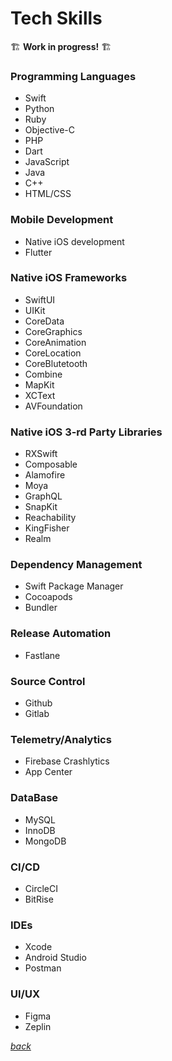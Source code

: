 # Tech Skills

🏗️ **Work in progress!** 🏗️

### Programming Languages
- Swift
- Python
- Ruby
- Objective-C
- PHP
- Dart
- JavaScript
- Java
- C++
- HTML/CSS

### Mobile Development
- Native iOS development
- Flutter

### Native iOS Frameworks
- SwiftUI
- UIKit
- CoreData
- CoreGraphics
- CoreAnimation
- CoreLocation
- CoreBlutetooth
- Combine
- MapKit
- XCText
- AVFoundation

### Native iOS 3-rd Party Libraries
- RXSwift
- Composable
- Alamofire
- Moya
- GraphQL
- SnapKit
- Reachability
- KingFisher
- Realm

### Dependency Management
- Swift Package Manager
- Cocoapods
- Bundler


### Release Automation
- Fastlane

### Source Control
- Github
- Gitlab

### Telemetry/Analytics
- Firebase Crashlytics
- App Center
  

### DataBase
- MySQL
- InnoDB
- MongoDB

### CI/CD
- CircleCI
- BitRise

### IDEs
- Xcode
- Android Studio
- Postman
  

### UI/UX
- Figma
- Zeplin


 [_back_](../README.md)  
